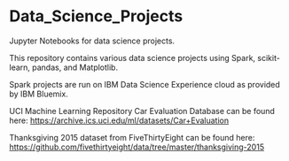 # Data_Science_Projects
Jupyter Notebooks for data science projects.

This repository contains various data science projects using Spark, scikit-learn, pandas, and Matplotlib.

Spark projects are run on IBM Data Science Experience cloud as provided by IBM Bluemix.

UCI Machine Learning Repository Car Evaluation Database can be found here: https://archive.ics.uci.edu/ml/datasets/Car+Evaluation

Thanksgiving 2015 dataset from FiveThirtyEight can be found here: https://github.com/fivethirtyeight/data/tree/master/thanksgiving-2015


